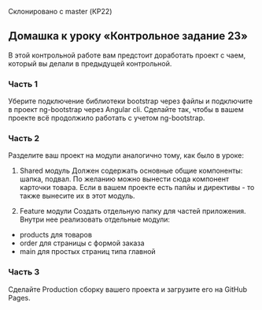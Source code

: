 Склонировано с master (КР22)

## Домашка к уроку «Контрольное задание 23»
В этой контрольной работе вам предстоит доработать проект с чаем, который вы делали в предыдущей контрольной.

### Часть 1
Уберите подключение библиотеки bootstrap через файлы и подключите в проект ng-bootstrap через Angular cli. Сделайте так, чтобы в вашем проекте всё продолжило работать с учетом ng-bootstrap.

### Часть 2
Разделите ваш проект на модули аналогично тому, как было в уроке:

1. Shared модуль
   Должен содержать основные общие компоненты: шапка, подвал. По желанию можно вынести сюда компонент карточки товара. Если в вашем проекте есть папйы и директивы - то также вынесите их в этот модуль.

2. Feature модули
   Создать отдельную папку для частей приложения. Внутри нее реализовать отдельные модули:
- products для товаров
- order для страницы с формой заказа
- main для простых страниц типа главной

### Часть 3
Сделайте Production сборку вашего проекта и загрузите его на GitHub Pages.
